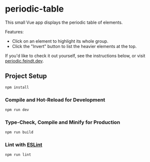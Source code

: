 # periodic-table

This small Vue app displays the periodic table of elements.

Features:

- Click on an element to highlight its whole group.
- Click the "Invert" button to list the heavier elements at the top.

If you'd like to check it out yourself, see the instructions below,
or visit [periodic.feindt.dev](https://periodic.feindt.dev).

## Project Setup

```sh
npm install
```

### Compile and Hot-Reload for Development

```sh
npm run dev
```

### Type-Check, Compile and Minify for Production

```sh
npm run build
```

### Lint with [ESLint](https://eslint.org/)

```sh
npm run lint
```
